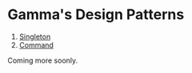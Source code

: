 # Gamma's Design Patterns

1. [Singleton](./singleton.ipynb)
2. [Command](./command.ipynb)

Coming more soonly.
